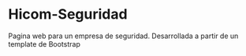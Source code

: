 # Hicom-Seguridad
Pagina web para un empresa de seguridad.
Desarrollada a partir de un template de Bootstrap
